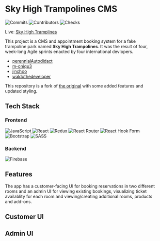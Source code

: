 # Sky High Trampolines CMS

![Commits](https://badgen.net/github/commits/perennialautodidact/skyhigh-trampolines/main)
![Contributors](https://badgen.net//github/contributors/scott-coates-org/group-project-team-sapphire)
![Checks](https://badgen.net/github/checks/perennialautodidact/skyhigh-trampolines/main)

Live: [Sky High Tramplines](https://skyhigh-trampolines.firebaseapp.com)

This project is a CMS and appointment booking system for a fake trampoline park named **Sky High Trampolines**. It was the result of four, week-long Agile sprints enacted by four international devlopers.

- [perennialAutodidact](https://github.com/perennialAutodidact)
- [m-oniqu3](https://github.com/m-oniqu3)
- [jinchoo](https://github.com/jinchoo)
- [waldothedeveloper](https://github.com/waldothedeveloper)

This repository is a fork of [the original](https://github.com/Scott-Coates-Org/group-project-team-sapphire/) with some added features and updated styling.

## Tech Stack

### Frontend

![JavaScript](https://img.shields.io/badge/javascript-%23323330.svg?style=for-the-badge&logo=javascript&logoColor=%23F7DF1E)
![React](https://img.shields.io/badge/react-%2320232a.svg?style=for-the-badge&logo=react&logoColor=%2361DAFB)
![Redux](https://img.shields.io/badge/redux-%23593d88.svg?style=for-the-badge&logo=redux&logoColor=white)
![React Router](https://img.shields.io/badge/React_Router-CA4245?style=for-the-badge&logo=react-router&logoColor=white)
![React Hook Form](https://img.shields.io/badge/React%20Hook%20Form-%23EC5990.svg?style=for-the-badge&logo=reacthookform&logoColor=white)
![Bootstrap](https://img.shields.io/badge/bootstrap-%23563D7C.svg?style=for-the-badge&logo=bootstrap&logoColor=white)
![SASS](https://img.shields.io/badge/SASS-hotpink.svg?style=for-the-badge&logo=SASS&logoColor=white)

### Backend

![Firebase](https://img.shields.io/badge/firebase-%23039BE5.svg?style=for-the-badge&logo=firebase)

## Features

The app has a customer-facing UI for booking reservations in two different rooms and an admin UI for viewing existing bookings, visualizing ticket availablity for each room and viewing/creating additional rooms, products and add-ons.

## Customer UI

## Admin UI
